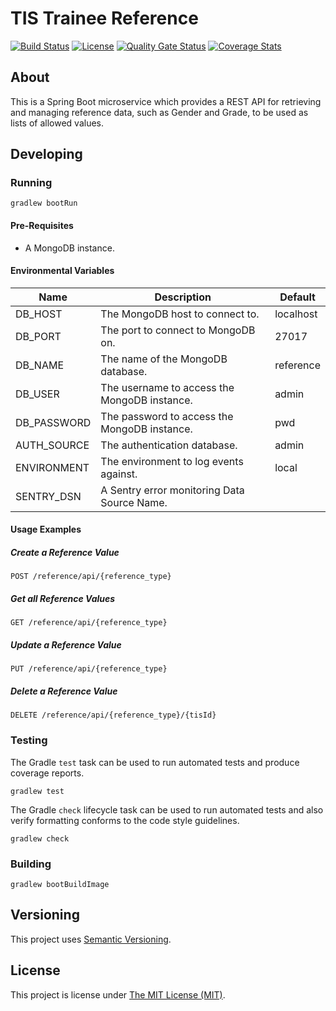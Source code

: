 # TIS Trainee Reference

[![Build Status][build-badge]][build-href]
[![License][license-badge]][license-href]
[![Quality Gate Status][quality-gate-badge]][quality-gate-href]
[![Coverage Stats][coverage-badge]][coverage-href]

## About

This is a Spring Boot microservice which provides a REST API for retrieving and
managing reference data, such as Gender and Grade, to be used as lists of
allowed values.

## Developing

### Running

```shell
gradlew bootRun
```

#### Pre-Requisites

 - A MongoDB instance.

#### Environmental Variables

| Name        | Description                                  | Default   |
|-------------|----------------------------------------------|-----------|
| DB_HOST     | The MongoDB host to connect to.              | localhost |
| DB_PORT     | The port to connect to MongoDB on.           | 27017     |
| DB_NAME     | The name of the MongoDB database.            | reference |
| DB_USER     | The username to access the MongoDB instance. | admin     |
| DB_PASSWORD | The password to access the MongoDB instance. | pwd       |
| AUTH_SOURCE | The authentication database.                 | admin     |
| ENVIRONMENT | The environment to log events against.       | local     |
| SENTRY_DSN  | A Sentry error monitoring Data Source Name.  |           |

#### Usage Examples

##### Create a Reference Value

```
POST /reference/api/{reference_type}
```

##### Get all Reference Values

```
GET /reference/api/{reference_type}
```

##### Update a Reference Value

```
PUT /reference/api/{reference_type}
```

##### Delete a Reference Value

```
DELETE /reference/api/{reference_type}/{tisId}
```

### Testing

The Gradle `test` task can be used to run automated tests and produce coverage
reports.
```shell
gradlew test
```

The Gradle `check` lifecycle task can be used to run automated tests and also
verify formatting conforms to the code style guidelines.
```shell
gradlew check
```

### Building

```shell
gradlew bootBuildImage
```

## Versioning

This project uses [Semantic Versioning](https://semver.org).

## License

This project is license under [The MIT License (MIT)](LICENSE).

[coverage-badge]: https://sonarcloud.io/api/project_badges/measure?project=Health-Education-England_tis-trainee-reference&metric=coverage
[coverage-href]: https://sonarcloud.io/component_measures?metric=coverage&id=Health-Education-England_tis-trainee-reference
[build-badge]: https://badgen.net/github/checks/health-education-england/tis-trainee-reference?label=build&icon=github
[build-href]: https://github.com/Health-Education-England/tis-trainee-reference/actions/workflows/ci-cd-workflow.yml
[license-badge]: https://badgen.net/github/license/health-education-england/tis-trainee-reference
[license-href]: LICENSE
[quality-gate-badge]: https://sonarcloud.io/api/project_badges/measure?project=Health-Education-England_tis-trainee-reference&metric=alert_status
[quality-gate-href]: https://sonarcloud.io/summary/new_code?id=Health-Education-England_tis-trainee-reference
